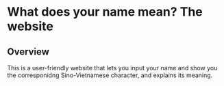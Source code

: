 # What does your name mean? The website

## Overview
This is a user-friendly website that lets you input your name and show you the corresponidng Sino-Vietnamese character, and explains its meaning.


